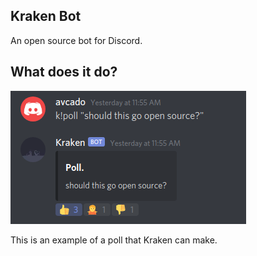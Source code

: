 ## Kraken Bot
An open source bot for Discord.

## What does it do?
![Image](./readme_img_0.png)

This is an example of a poll that Kraken can make.